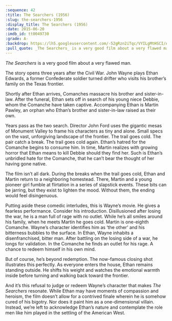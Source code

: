 ```yaml
---
:sequence: 42
:title: The Searchers (1956)
:slug: the-searchers-1956
:display_title: The Searchers (1956)
:date: 2015-06-20
:imdb_id: tt0049730
:grade: A-
:backdrop: https://lh5.googleusercontent.com/-52gRzn2iTqc/VYILgMtHSCI/AAAAAAAAC1Q/OnhGiZRJVII/w1000-rj/the-searchers-1956.jpg
:pull_quote: _The Searchers_ is a very good film about a very flawed man.
---
```

_The Searchers_ is a very good film about a very flawed man.

The story opens three years after the Civil War.  John Wayne plays Ethan Edwards, a former Confederate soldier turned drifter who visits his brother’s family on the Texas frontier. 

Shortly after Ethan arrives, Comanches massacre his brother and sister-in-law. After the funeral, Ethan sets off in search of his young niece Debbie, whom the Comanche have taken captive. Accompanying Ethan is Martin Pawley, an orphan who Ethan’s brother and sister-in-law raised as their own.

Years pass as the two search. Director John Ford uses the gigantic mesas of Monument Valley to frame his characters as tiny and alone. Small specs on the vast, unforgiving landscape of the frontier. The trail goes cold. The pair catch a break. The trail goes cold again. Ethan’s hatred for the Comanche begins to consume him. In time, Martin realizes with growing horror that Ethan means to kill Debbie should they find her. Such is Ethan’s unbridled hate for the Comanche, that he can’t bear the thought of her having gone native.

The film isn’t all dark. During the breaks when the trail goes cold, Ethan and Martin return to a neighboring homestead. There, Martin and a young pioneer girl fumble at flirtation in a series of slapstick events. These bits can be jarring, but they exist to lighten the mood. Without them, the ending would feel disingenuous.

Putting aside these comedic interludes, this is Wayne’s movie. He gives a fearless performance. Consider his introduction. Disillusioned after losing the war, he is a man full of rage with no outlet. While he’s all smiles around his family, when he meets Martin he goes cold. Martin is one-eighth Comanche. Wayne’s character identifies him as ‘the other’ and his bitterness bubbles to the surface. In Ethan, Wayne inhabits a disenfranchised, bitter man. After battling on the losing side of a war, he longs for validation. In the Comanche he finds an outlet for his rage. A chance to redeem himself in his own mind.

But of course, he’s beyond redemption. The now-famous closing shot illustrates this perfectly. As everyone enters the house, Ethan remains standing outside. He shifts his weight and watches the emotional warmth inside before turning and walking back toward the frontier.

And it’s this refusal to judge or redeem Wayne’s character that makes _The Searchers_ resonate. While Ethan may have moments of compassion and heroism, the film doesn’t allow for a contrived finale wherein he is somehow cured of his bigotry. Nor does it paint him as a one-dimensional villain. Instead, we’re left to acknowledge Ethan’s nature and contemplate the role men like him played in the settling of the American West. 